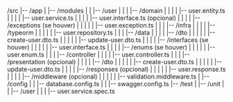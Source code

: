 /src
|-- /app
|   |-- /modules
|   |   |-- /user
|   |   |   |-- /domain
|   |   |   |   |-- user.entity.ts
|   |   |   |   |-- user.service.ts
|   |   |   |   |-- user.interface.ts (opcional)
|   |   |   |   |-- /exceptions (se houver)
|   |   |   |   |   |-- user.exception.ts
|   |   |   |-- /infra
|   |   |   |   |-- /typeorm
|   |   |   |   |   |-- user.repository.ts
|   |   |   |-- /data
|   |   |   |   |-- /dto
|   |   |   |   |   |-- create-user.dto.ts
|   |   |   |   |   |-- update-user.dto.ts
|   |   |   |   |-- /interfaces (se houver)
|   |   |   |   |   |-- user.interface.ts
|   |   |   |   |-- /enums (se houver)
|   |   |   |   |   |-- user.enum.ts
|   |   |   |-- /controller
|   |   |   |   |-- user.controller.ts
|   |   |   |-- /presentation (opcional)
|   |   |   |   |-- /dto
|   |   |   |   |   |-- create-user.dto.ts
|   |   |   |   |   |-- update-user.dto.ts
|   |   |   |   |-- /responses (opcional)
|   |   |   |   |   |-- user.response.ts
|   |   |   |   |-- /middleware (opcional)
|   |   |   |   |   |-- validation.middleware.ts
|   |-- /config
|   |   |-- database.config.ts
|   |   |-- swagger.config.ts
|-- /test
|   |-- /unit
|   |   |-- /user
|   |   |   |-- user.service.spec.ts

